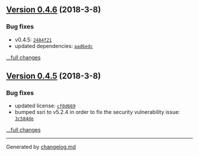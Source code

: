 ## [Version 0.4.6](https://github.com/blackmirror1980/flavor-js/releases/tag/v0.4.6) (2018-3-8)

### Bug fixes

- v0.4.5: [`2484f21`](https://github.com/blackmirror1980/flavor-js/commit/2484f21)
- updated dependencies: [`aad6edc`](https://github.com/blackmirror1980/flavor-js/commit/aad6edc)

[...full changes](https://github.com/blackmirror1980/flavor-js/compare/v0.4.5...v0.4.6)

## [Version 0.4.5](https://github.com/blackmirror1980/flavor-js/releases/tag/v0.4.5) (2018-3-8)

### Bug fixes

- updated license: [`cf0d669`](https://github.com/blackmirror1980/flavor-js/commit/cf0d669)
- bumped ssri to v5.2.4 in order to fix the security vulnerability issue: [`3c584de`](https://github.com/blackmirror1980/flavor-js/commit/3c584de)

[...full changes](https://github.com/blackmirror1980/flavor-js/compare/v0.4.4...v0.4.5)


---

Generated by [changelog.md](https://github.com/egoist/changelog.md)
